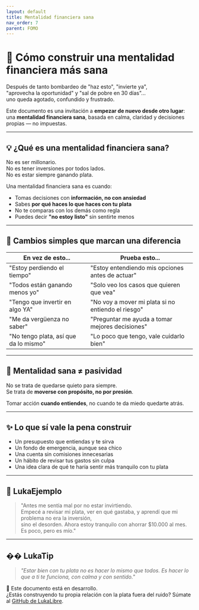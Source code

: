 ```yaml
---
layout: default
title: Mentalidad financiera sana
nav_order: 7
parent: FOMO
---
```


# 🧠 Cómo construir una mentalidad financiera más sana

Después de tanto bombardeo de "haz esto", "invierte ya",  
"aprovecha la oportunidad" y "sal de pobre en 30 días"...  
uno queda agotado, confundido y frustrado.

Este documento es una invitación a **empezar de nuevo desde otro lugar**:  
una **mentalidad financiera sana**, basada en calma, claridad y decisiones propias — no impuestas.

---

## 💡 ¿Qué es una mentalidad financiera sana?

No es ser millonario.  
No es tener inversiones por todos lados.  
No es estar siempre ganando plata.

Una mentalidad financiera sana es cuando:

- Tomas decisiones con **información, no con ansiedad**
- Sabes **por qué haces lo que haces con tu plata**
- No te comparas con los demás como regla
- Puedes decir **"no estoy listo"** sin sentirte menos

---

## 🧭 Cambios simples que marcan una diferencia

| En vez de esto...                            | Prueba esto...                                           |
|---------------------------------------------|----------------------------------------------------------|
| "Estoy perdiendo el tiempo"                 | "Estoy entendiendo mis opciones antes de actuar"         |
| "Todos están ganando menos yo"              | "Solo veo los casos que quieren que vea"                 |
| "Tengo que invertir en algo YA"             | "No voy a mover mi plata si no entiendo el riesgo"       |
| "Me da vergüenza no saber"                  | "Preguntar me ayuda a tomar mejores decisiones"          |
| "No tengo plata, así que da lo mismo"       | "Lo poco que tengo, vale cuidarlo bien"                  |

---

## 🧱 Mentalidad sana ≠ pasividad

No se trata de quedarse quieto para siempre.  
Se trata de **moverse con propósito, no por presión**.

Tomar acción **cuando entiendes**, no cuando te da miedo quedarte atrás.

---

## ✨ Lo que sí vale la pena construir

- Un presupuesto que entiendas y te sirva
- Un fondo de emergencia, aunque sea chico
- Una cuenta sin comisiones innecesarias
- Un hábito de revisar tus gastos sin culpa
- Una idea clara de qué te haría sentir más tranquilo con tu plata

---

## 💬 LukaEjemplo

> "Antes me sentía mal por no estar invirtiendo.  
> Empecé a revisar mi plata, ver en qué gastaba, y aprendí que mi problema no era la inversión,  
> sino el desorden. Ahora estoy tranquilo con ahorrar $10.000 al mes. Es poco, pero es mío."

---

## �� LukaTip

> *"Estar bien con tu plata no es hacer lo mismo que todos. Es hacer lo que a ti te funciona, con calma y con sentido."*

📌 Este documento está en desarrollo.  
¿Estás construyendo tu propia relación con la plata fuera del ruido? Súmate al [GitHub de LukaLibre](https://github.com/tuusuario/lukalibre).
